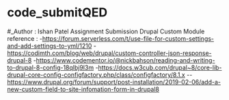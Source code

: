# code_submitQED
#_Author : Ishan Patel
Assignment Submission Drupal Custom Module
reference : 
-https://forum.serverless.com/t/use-file-for-custom-settings-and-add-settings-to-yml/1210 
-https://codimth.com/blog/web/drupal/custom-controller-json-response-drupal-8
-https://www.codementor.io/@nickbahson/reading-and-writing-to-drupal-8-config-18qlbj9l3m
-https://docs.w3cub.com/drupal~8/core-lib-drupal-core-config-configfactory.php/class/configfactory/8.1.x
--https://www.drupal.org/forum/support/post-installation/2019-02-06/add-a-new-custom-field-to-site-infomation-form-in-drupal8
